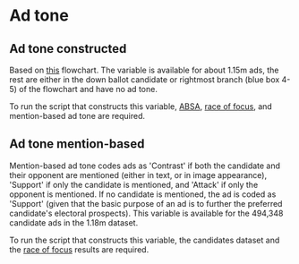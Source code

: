# Ad tone

## Ad tone constructed
Based on [this](https://docs.google.com/presentation/d/11E9kX1oVYfMooTdD1GAJfwJtdPIQpYB3lJ7i5e83ZEw/edit#slide=id.g1062def0ba3_0_0) flowchart. The variable is available for about 1.15m ads, the rest are either in the down ballot candidate or rightmost branch (blue box 4-5) of the flowchart and have no ad tone.

To run the script that constructs this variable, [ABSA](https://github.com/Wesleyan-Media-Project/ABSA), [race of focus](https://github.com/Wesleyan-Media-Project/race_of_focus), and mention-based ad tone are required.

## Ad tone mention-based
Mention-based ad tone codes ads as 'Contrast' if both the candidate and their opponent are mentioned (either in text, or in image appearance), 'Support' if only the candidate is mentioned, and 'Attack' if only the opponent is mentioned. If no candidate is mentioned, the ad is coded as 'Support' (given that the basic purpose of an ad is to further the preferred candidate's electoral prospects). This variable is available for the 494,348 candidate ads in the 1.18m dataset. 

To run the script that constructs this variable, the candidates dataset and the [race of focus](https://github.com/Wesleyan-Media-Project/race_of_focus) results are required.

